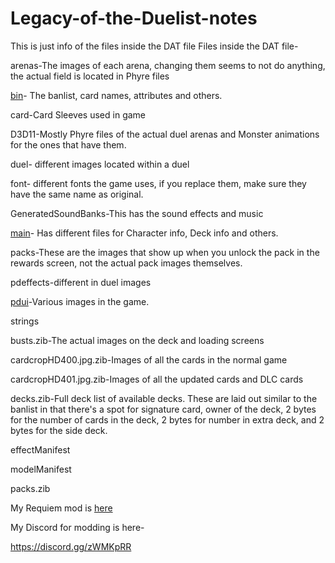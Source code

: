 # Legacy-of-the-Duelist-notes
This is just info of the files inside the DAT file
Files inside the DAT file-

arenas-The images of each arena, changing them seems to not do anything, the actual field is located in Phyre files

[bin](https://github.com/MoonlitDeath/Legacy-of-the-Duelist-notes/wiki/bin)- The banlist, card names, attributes and others.

card-Card Sleeves used in game

D3D11-Mostly Phyre files of the actual duel arenas and Monster animations for the ones that have them. 

duel- different images located within a duel

font- different fonts the game uses, if you replace them, make sure they have the same name as original.

GeneratedSoundBanks-This has the sound effects and music

[main](https://github.com/MoonlitDeath/Legacy-of-the-Duelist-notes/wiki/main)- Has different files for Character info, Deck info and others.

packs-These are the images that show up when you unlock the pack in the rewards screen, not the actual pack images themselves.

pdeffects-different in duel images

[pdui](https://github.com/MoonlitDeath/Legacy-of-the-Duelist-notes/wiki/pdui)-Various images in the game.

strings

busts.zib-The actual images on the deck and loading screens

cardcropHD400.jpg.zib-Images of all the cards in the normal game

cardcropHD401.jpg.zib-Images of all the updated cards and DLC cards 

decks.zib-Full deck list of available decks. These are laid out similar to the banlist in that there's a spot for signature card, owner of the deck, 2 bytes for the number of cards in the deck, 2 bytes for number in extra deck, and 2 bytes for the side deck.

effectManifest

modelManifest

packs.zib


My Requiem mod is [here](https://www.reddit.com/r/YGOLegacyOfTheDuelist/comments/9sie0b/requiem_14_mod/)

My Discord for modding is here-

https://discord.gg/zWMKpRR
